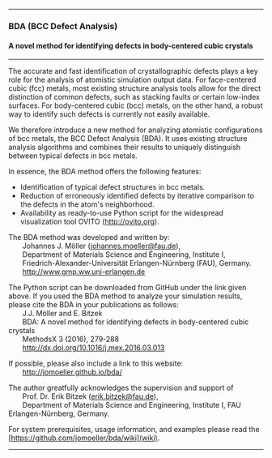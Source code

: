 ****************************************************************************************
### BDA (BCC Defect Analysis)
#### A novel method for identifying defects in body-centered cubic crystals
****************************************************************************************

The accurate and fast identification of crystallographic defects plays a key role for the analysis of atomistic simulation output data. For face-centered cubic (fcc) metals, most existing structure analysis tools allow for the direct distinction of common defects, such as stacking faults or certain low-index surfaces. For body-centered cubic (bcc) metals, on the other hand, a robust way to identify such defects is currently not easily available.

We therefore introduce a new method for analyzing atomistic configurations of bcc metals, the BCC Defect Analysis (BDA). It uses existing structure analysis algorithms and combines their results to uniquely distinguish between typical defects in bcc metals.

In essence, the BDA method offers the following features:
* Identification of typical defect structures in bcc metals.
* Reduction of erroneously identified defects by iterative comparison to the defects in the atom's neighborhood.
* Availability as ready-to-use Python script for the widespread visualization tool OVITO (http://ovito.org).

The BDA method was developed and written by:   
&nbsp;&nbsp;&nbsp;&nbsp;&nbsp;&nbsp; Johannes J. Möller (johannes.moeller@fau.de),  
&nbsp;&nbsp;&nbsp;&nbsp;&nbsp;&nbsp; Department of Materials Science and Engineering, Institute I,  
&nbsp;&nbsp;&nbsp;&nbsp;&nbsp;&nbsp; Friedrich-Alexander-Universität Erlangen-Nürnberg (FAU), Germany.  
&nbsp;&nbsp;&nbsp;&nbsp;&nbsp;&nbsp; http://www.gmp.ww.uni-erlangen.de

The Python script can be downloaded from GitHub under the link given above. If you used the BDA method to analyze your simulation results, please cite the BDA in your publications as follows:  
&nbsp;&nbsp;&nbsp;&nbsp;&nbsp;&nbsp; J.J. Möller and E. Bitzek  
&nbsp;&nbsp;&nbsp;&nbsp;&nbsp;&nbsp; BDA: A novel method for identifying defects in body-centered cubic crystals  
&nbsp;&nbsp;&nbsp;&nbsp;&nbsp;&nbsp; MethodsX 3 (2016), 279-288  
&nbsp;&nbsp;&nbsp;&nbsp;&nbsp;&nbsp; http://dx.doi.org/10.1016/j.mex.2016.03.013

If possible, please also include a link to this website:  
&nbsp;&nbsp;&nbsp;&nbsp;&nbsp;&nbsp; http://jomoeller.github.io/bda/

The author greatfully acknowledges the supervision and support of   
&nbsp;&nbsp;&nbsp;&nbsp;&nbsp;&nbsp; Prof. Dr. Erik Bitzek (erik.bitzek@fau.de),  
&nbsp;&nbsp;&nbsp;&nbsp;&nbsp;&nbsp; Department of Materials Science and Engineering, Institute I, FAU Erlangen-Nürnberg, Germany.

For system prerequisites, usage information, and examples please read the [https://github.com/jomoeller/bda/wiki](wiki).

****************************************************************************************

